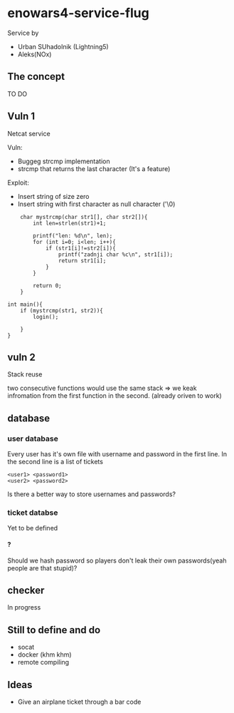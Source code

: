 # enowars4-service-flug

Service by
* Urban SUhadolnik (Lightning5)
* Aleks(NOx)


## The concept

TO DO


## Vuln 1

Netcat service


Vuln:

* Buggeg strcmp implementation
* strcmp that returns the last character (It's a feature)


Exploit:
* Insert string of size zero
* Insert string with first character as null character ('\0)

```
    char mystrcmp(char str1[], char str2[]){
        int len=strlen(str1)+1;

        printf("len: %d\n", len);
        for (int i=0; i<len; i++){
            if (str1[i]!=str2[i]){
                printf("zadnji char %c\n", str1[i]);
                return str1[i];
            }
        }

        return 0;
    }
```

    int main(){
        if (mystrcmp(str1, str2)){
            login();
        
        }
    }
    
## vuln 2

Stack reuse

two consecutive functions would use the same stack => we keak infromation from the first function in the second. (already oriven to work)


## database

### user database
Every user has it's own file with username and password in the first line.
In the second line is a list of tickets

    <user1> <password1>
    <user2> <password2>
    
Is there a better way to store usernames and passwords?

### ticket databse

Yet to be defined

#### ?
Should we hash password so players don't leak their own passwords(yeah people are that stupid)?



## checker

In progress

## Still to define and do

* socat
* docker (khm khm)
* remote compiling


## Ideas


* Give an airplane ticket through a bar code

